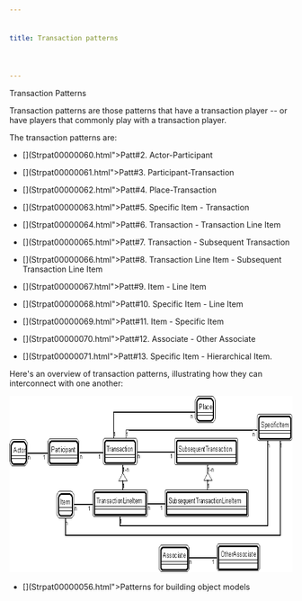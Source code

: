 ```yaml
---


title: Transaction patterns



---
```



<p>Transaction Patterns </p>

<p>Transaction patterns are those patterns that have a transaction player -- or have
players that commonly play with a transaction player. </p>

<p>The transaction patterns are: </p>

* [](Strpat00000060.html">Patt#2.</a> Actor-Participant </p>

* [](Strpat00000061.html">Patt#3.</a> Participant-Transaction </p>

* [](Strpat00000062.html">Patt#4.</a> Place-Transaction </p>

* [](Strpat00000063.html">Patt#5.</a> Specific Item - Transaction </p>

* [](Strpat00000064.html">Patt#6.</a> Transaction - Transaction Line Item </p>

* [](Strpat00000065.html">Patt#7.</a> Transaction - Subsequent Transaction </p>

* [](Strpat00000066.html">Patt#8.</a> Transaction Line Item - Subsequent
Transaction Line Item </p>

* [](Strpat00000067.html">Patt#9.</a> Item - Line Item </p>

* [](Strpat00000068.html">Patt#10.</a> Specific Item - Line Item </p>

* [](Strpat00000069.html">Patt#11.</a> Item - Specific Item </p>

* [](Strpat00000070.html">Patt#12.</a> Associate - Other Associate </p>

* [](Strpat00000071.html">Patt#13.</a> Specific Item - Hierarchical Item. </p>

<p>Here's an overview of transaction patterns, illustrating how they can interconnect with
one another: </p>

<p><img src="Strpat00000004.gif" alt="Strpat00000004.gif" border="0" width="717"
height="314"> </p>

* [](Strpat00000056.html">Patterns for building object models</a></li>



